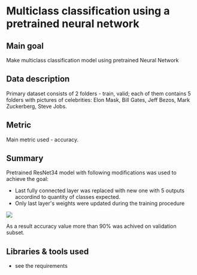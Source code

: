 # Multiclass classification using a pretrained neural network

## Main goal
Make multiclass classification model using pretrained Neural Network

## Data description

Primary dataset consists of 2 folders - train, valid; each of them contains 5 folders with pictures of celebrities: Elon Mask, Bill Gates, Jeff Bezos, Mark Zuckerberg, Steve Jobs. 

## Metric

Main metric used - accuracy.

## Summary

Pretrained ResNet34 model with following modifications was used to achieve the goal:
* Last fully connected layer was replaced with new one with 5 outputs accordind to quantity of classes expected.
* Only last layer's weights were updated during the training procedure

<img src='data/Resnet-34-Architecture.png'>

As a result accuracy value more than 90% was achived on validation subset.

## Libraries & tools used
* see the requirements
